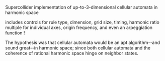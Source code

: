 Supercollider implementation of up-to-3-dimensional cellular automata in harmonic space

includes controls for rule type, dimension, grid size, timing, harmonic ratio multiple for individual axes, origin frequency, and even an arpeggiation function !

The hypothesis was that cellular automata would be an apt algorithm--and sound great--in harmonic space; since both cellular automata and the coherence of rational harmonic space hinge on neighbor states.
